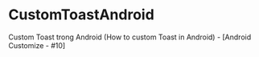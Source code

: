# CustomToastAndroid
Custom Toast trong Android (How to custom Toast in Android) - [Android Customize - #10]

